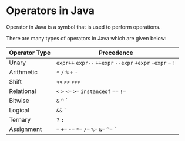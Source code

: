 # Operators in Java
Operator in Java is a symbol that is used to perform operations. 

There are many types of operators in Java which are given below:

| Operator Type | Precedence |
| ------------- | ---------- |
| Unary | `expr++`  `expr--`  `++expr`  `--expr`  `+expr`  `-expr` `~` `!` |
| Arithmetic | `*`  `/`  `%`  `+`  `-` |
| Shift | `<<`  `>>`  `>>>` |
| Relational | `<`  `>`  `<=`  `>=`  `instanceof`  `==`  `!=` |
| Bitwise | `&`  `^`  `|` |
| Logical | `&&`  `||` |
| Ternary | `?` `:` |
| Assignment | `=` `+=` `-=` `*=` `/=` `%=` `&=` `^=` `|=` `<<=` `>>=` `>>>=` |
